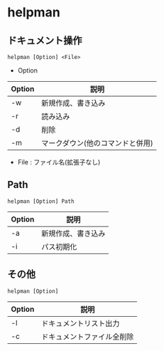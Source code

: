 # helpman

## ドキュメント操作

```
helpman [Option] <File>
```

* Option 

|  Option  |  説明  |
| ---- | ---- |
|  -w  |  新規作成、書き込み  |
|  -r  |  読み込み  |
|  -d  |  削除  |
|  -m  |  マークダウン(他のコマンドと併用)  |

* File : ファイル名(拡張子なし)

## Path

```
helpman [Option] Path
```

|  Option  |  説明  |
| ---- | ---- |
|  -a  |  新規作成、書き込み  |
|  -i  |  パス初期化  |


## その他

```
helpman [Option]
```

|  Option  |  説明  |
| ---- | ---- |
|  -l  |  ドキュメントリスト出力  |
|  -c  |  ドキュメントファイル全削除  |
